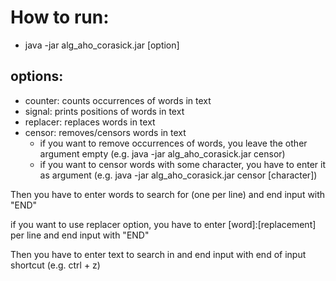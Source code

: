 # How to run:
- java -jar alg_aho_corasick.jar [option]
## options:
- counter: counts occurrences of words in text
- signal: prints positions of words in text
- replacer: replaces words in text
- censor: removes/censors words in text
  - if you want to remove occurrences of words, you leave the other argument empty (e.g. java -jar alg_aho_corasick.jar censor)
  - if you want to censor words with some character, you have to enter it as argument (e.g. java -jar alg_aho_corasick.jar censor [character])

<p>Then you have to enter words to search for (one per line) and end input with "END"</p>
<p>if you want to use replacer option, you have to enter [word]:[replacement] per line and end input with "END"</p>
<p>Then you have to enter text to search in and end input with end of input shortcut (e.g. ctrl + z)</p>